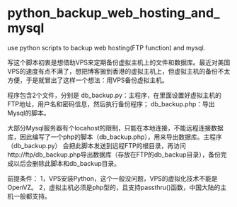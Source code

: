 python_backup_web_hosting_and_mysql
===================================

use python scripts to backup web hosting(FTP function) and mysql.

写这个脚本初衷是想借助VPS来定期备份虚拟主机上的文件和数据库。最近对美国VPS的速度有点不满了，想把博客搬到香港的虚拟主机上，但虚拟主机的备份不太方便，于是就冒出了这样一个想法：用VPS备份虚拟主机。

程序包含2个文件，分别是
db_backup.py：主程序，在里面设置好虚拟主机的FTP地址，用户名和密码信息，然后执行备份程序；
db_backup.php：导出Mysql的脚本。

大部分Mysql服务器有个locahost的限制，只能在本地连接，不能远程连接数据库，因此编写了一个php的脚本（db_backup.php），用来导出数据库。主程序（db_backup.py） 会把此脚本发送到远程FTP的根目录，再访问http://ftp/db_backup.php导出数据库（存放在FTP的db_backup目录），备份完成以后会删除此脚本和db_backup目录。

前提条件：
1，VPS安装Python，这个一般没问题，VPS的虚拟化技术不能是OpenVZ。
2，虚拟主机必须是php型的，且支持passthru()函数，中国大陆的主机一般都支持。



